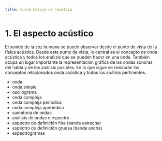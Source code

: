 ```yaml
---
title: Curso básico de fonética 
---
```

# 1. El aspecto acústico

El sonido de la voz humana se puede observar desde el punto de vista de la física acústica. Desde este punto de vista, lo central es el concepto de onda acústica y todos los análisis que se pueden hacer en una onda.
También ocupa un lugar importante la representación gráfica de las ondas sonoras del habla y de los análisis posibles.
En lo que sigue se revisarán los conceptos relacionados onda acústica y todos los análisis pertinentes.
- onda
- onda simple
- oscilograma
- onda compleja
- onda compleja periódica
- onda compleja aperiódica
- sumatoria de ondas
- análisis de ondas o espectro
- espectro de definición fina (banda estrecha)
- espectro de definición gruesa (banda ancha)
- espectrogramas

